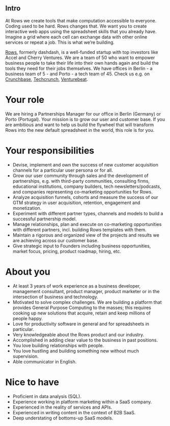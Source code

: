 ## Intro
At Rows we create tools that make computation accessible to everyone.
Coding used to be hard. Rows changes that. We want you to create interactive web apps using the spreadsheet skills that you already have. Imagine a grid where each cell can exchange data with other online services or repeat a job. This is what we’re building.

[Rows](https://rows.com/), formerly dashdash, is a well-funded startup with top investors like Accel and Cherry Ventures. We are a team of 50 who want to empower business people to take their life into their own hands again and build the tools they need for their jobs themselves. We have offices in Berlin - a business team of 5 - and Porto - a tech team of 45. Check us e.g. on [Crunchbase](https://www.crunchbase.com/organization/dashdash), [Techcrunch](https://techcrunch.com/2018/05/16/dashdash-a-platform-to-create-web-apps-using-only-spreadsheet-skills-nabs-8m-led-by-accel/), [Venturebeat](https://venturebeat.com/2018/05/16/accel-leads-8-million-investment-in-dashdash-to-create-web-apps-from-spreadsheets/).

# Your role
We are hiring a Partnerships Manager for our office in Berlin (Germany) or Porto (Portugal). Your mission is to grow our user and customer base. If you are ambitious and want to help us build the flywheel that will transform Rows into the new default spreadsheet in the world, this role is for you. 

# Your responsibilities
* Devise, implement and own the success of new customer acquisition channels for a particular user persona or for all.
* Grow our user community through sales and the development of partnerships, e.g. with third-party communities, consulting firms, educational institutions, company builders, tech newsletters/podcasts, and companies representing co-marketing opportunities for Rows.
* Analyze acquisition funnels, cohorts and measure the success of our GTM strategy in user acquisition, retention, engagement and monetization.
* Experiment with different partner types, channels and models to build a successful partnership model.
* Manage relationships, plan and execute on co-marketing opportunities with different partners, incl. building Rows templates with them.
* Maintain a rigorous and organized view of the projects and results we are achieving across our customer base. 
* Give strategic input to Founders including business opportunities, market focus, pricing, product roadmap, hiring, etc.

# About you
* At least 3 years of work experience as a business developer, management consultant, product manager, product marketer or in the intersection of business and technology.
* Motivated to solve complex challenges. We are building a platform that provides General Purpose Computing to the masses; this requires cooking up new solutions that acquire, retain and keep millions of people happy.
* Love for productivity software in general and for spreadsheets in particular.
* Very knowledgeable about the Rows product and our industry.
* Accomplished in adding clear value to the business in past positions.
* You love building relationships with people. 
* You love hustling and building something new without much supervision.
* Able communicator in English. 


# Nice to have
* Proficient in data analysis (SQL).
* Experience working in platform marketing within a SaaS company.
* Experienced in the reality of services and APIs.
* Experienced in writing content in the context of B2B SaaS.
* Deep understating of bottoms-up SaaS models.
